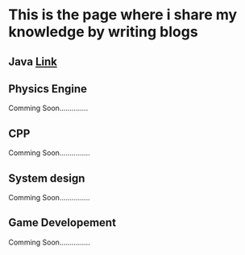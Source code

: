 # This is the page where i share my knowledge by writing blogs

## Java [Link](/Blogs/Java/java.md)

## Physics Engine
Comming Soon..............

## CPP
Comming Soon...............

## System design
Comming Soon...............

## Game Developement
Comming Soon...............
